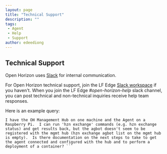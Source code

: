 ```yaml
---
layout: page
title: "Technical Support"
description: ""
tags:
 - Agent
 - Help
 - Support
author: edeediong
---
```


## Technical Support

Open Horizon uses [Slack](https://slack.com/help/articles/115004071768-What-is-Slack-) for internal communication.

For Open Horizon technical support, join the LF Edge [Slack workspace](https://join.slack.com/t/lfedge/shared_invite/zt-7kavdtmq-SeyFzM2CEABBcKYGEVCgkw) if you haven't.
When you join the LF Edge *#open-horizon-help* slack channel, you can post technical and non-technical inquiries receive help team responses.

Here is an example query:

```Text
I have the OH Management Hub on one machine and the Agent on a Raspberry Pi.  I can run 'hzn exchange' commands (e.g. hzn exchange status) and get results back, but the agbot doesn't seem to be registered with the mgmt hub (hzn exchange agbot list on the mgmt hub is empty).  Is there documentation on the next steps to take to get the agent connected and configured with the hub and to perform a deployment of a container? ```
